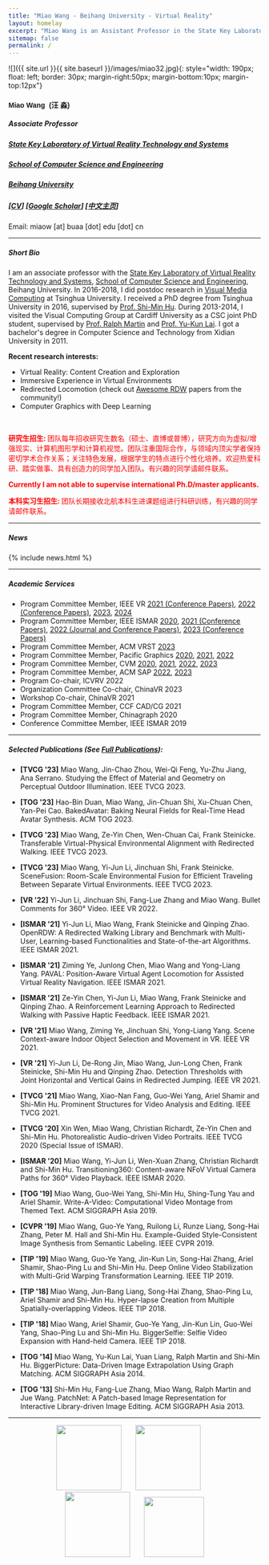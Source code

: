 ```yaml
---
title: "Miao Wang - Beihang University - Virtual Reality"
layout: homelay
excerpt: "Miao Wang is an Assistant Professor in the State Key Laboratory of Virtual Reality Technology and Systems at Beihang University"
sitemap: false
permalink: /
---
```


<!-- <center>
<figure>
  <img src="{{ site.url }}{{ site.baseurl }}/images/miaocircle.png" style="width: 180px">

</figure>
</center>
<br/> -->

<!-- ***
**I will join the Key State Laboratory of Virtual Reality and Systems, Beihang University in Oct. 2018.**

*** -->

![]({{ site.url }}{{ site.baseurl }}/images/miao32.jpg){: style="width: 190px; float: left; border: 30px; margin-right:50px; margin-bottom:10px; margin-top:12px"}

<!-- ###  **Miao Wang** -->

<div><h4 style="font-family: HelveticaNeue-Light, arial, 'Optima','aleSC', Helvetica Neue, Source Sans Pro,Arial"><b>Miao Wang &nbsp;(汪 淼)</b></h4> </div>

##### Associate Professor

##### [State Key Laboratory of Virtual Reality Technology and Systems](http://vrlab.buaa.edu.cn)

##### [School of Computer Science and Engineering](http://scse.buaa.edu.cn/index.htm)

<!-- ##### [Research Institute for Frontier Science](http://qyy.buaa.edu.cn/) -->

<!-- ##### School of Computer Science and Engineering -->

##### [Beihang University](https://www.buaa.edu.cn/)

##### [[CV](http://miaowang.me/CV.pdf)] [[Google Scholar](https://scholar.google.com/citations?user=BaOhbFsAAAAJ&hl=en)] [[中文主页](http://shi.buaa.edu.cn/wangmiao/zh_CN/index.htm)]


Email: miaow [at] buaa [dot] edu [dot] cn 

<!-- ##### Office: Room G-703, New Main Building, Beihang University -->


<!-- [[中文主页](https://scholar.google.com/citations?user=AAwLfKUAAAAJ&hl=en)]  -->



<!-- ##### *Assistant Professor*

##### *Visual Computing Group.

##### *Key State Laboratory of Virtual Reality and Systems*

##### *Beihang University* -->

<!--2<br> -->


<!-- <p style="color:red">Our team is looking for passionate PhD students, master students and undergraduate intern students to do research in virtual reality, computer graphics and computer vision. If interested, [please feel free to send me an email with your resume.](mailto:miaowang.me@gmail.com)</p> -->

<!-- **北航虚拟现实技术与系统国家重点实验室可视媒体计算团队（胡事民教授团队）招收博士研究生、硕士研究生和北航有志于学术研究的优秀本科实习学生。研究课题包括：虚拟现实、计算机图形学和计算机视觉，请访问链接[关于招生]({{ site.url }}{{ site.baseurl }}/misc)查阅详细信息。** -->

***

##### **Short Bio** 


I am an associate professor with the [State Key Laboratory of Virtual Reality Technology and Systems](http://vrlab.buaa.edu.cn), [School of Computer Science and Engineering](http://scse.buaa.edu.cn), Beihang University. In 2016-2018, I did postdoc research in [Visual Media Computing](http://cg.cs.tsinghua.edu.cn) at Tsinghua University. I received a PhD degree from Tsinghua University in 2016, supervised by [Prof. Shi-Min Hu](http://cg.cs.tsinghua.edu.cn/prof_hu.htm). During 2013-2014, I visited the Visual Computing Group at Cardiff University as a CSC joint PhD student, supervised by [Prof. Ralph Martin](https://www.cardiff.ac.uk/people/view/118143-martin-ralph) and [Prof. Yu-Kun Lai](https://users.cs.cf.ac.uk/Yukun.Lai/). I got a bachelor's degree in Computer Science and Technology from Xidian University in 2011. 

<!-- I am serving on the S&T Program Committee of [ISMAR 2020](http://ismar20.org) and Program Committees of [PG 2020](https://pg2020.org/) and [CVM 2020](http://iccvm.org/2020/). I was a Conference Committee member of [ISMAR 2019](http://ismar19.org) and reviewed technical papers for SIGGRAPH/SIGGRAPH Asia, IEEE VR, ISMAR, Pacific Graphics, CVM conferences, and ACM TOG, IEEE TVCG, Computer Graphics Forum, The Visual Computer, JCST, CVM journals. -->

<!-- My research goals are to computationally help humans create, explore, and edit visual media, especially for VR/AR.  -->

**Recent research interests:**

* Virtual Reality: Content Creation and Exploration
* Immersive Experience in Virtual Environments
* Redirected Locomotion (check out [Awesome RDW](https://github.com/yaoling1997/Awesome-RDW) papers from the community!)
* Computer Graphics with Deep Learning



<!-- <button type="button" class="btn btn-lg btn-primary"><a href="mailto:miaow@buaa.edu.cn" style="color:white">I am looking for undergraduate interns to work with me. If interested, please feel free to drop me an email.</a></button> -->

<br>

<!-- <p style="color:red"><b>博士后招聘: </b>
鹏城实验室招聘博士后。研究方向：虚拟/增强现实远程协同交互、基于深度学习的图形图像生成等。工作地点：深圳。待遇优厚，详见 <a href="https://hr.pcl.ac.cn/wt/pengchenglab/web/index/showNewsColumnInfoN300!getNewsById?brandCode=1&webColumnId=100801"><u>鹏城实验室博士后招收简章</u></a>。如有兴趣申报，请与我邮件联系。</p> -->

<p style="color:red"><b>研究生招生: </b>
团队每年招收研究生数名（硕士、直博或普博），研究方向为虚拟/增强现实、计算机图形学和计算机视觉。团队注重国际合作，与领域内顶尖学者保持密切学术合作关系；关注特色发展，根据学生的特点进行个性化培养。欢迎热爱科研、踏实做事、具有创造力的同学加入团队。有兴趣的同学请邮件联系。</p>

<p style="color:red"><b>Currently I am not able to supervise international Ph.D/master applicants.</b></p>

<p style="color:red"><b>本科实习生招生: </b>
团队长期接收北航本科生进课题组进行科研训练，有兴趣的同学请邮件联系。</p>

<!-- <p style="color:red"><b><u>Recruitment:</u> I am looking for undergraduate interns to work with me. If interested, please feel free to shoot me an email with your CV\.</b></p> -->





<!-- <alert class="btn btn-lg btn-primary"><a href="mailto:miaow@buaa.edu.cn" style="color:white">I am looking for undergraduate interns to work with me. If interested, please feel free to drop me an email.</a></button> -->
	


 <!-- **I am looking for undergraduate interns to work with me. If interested, please feel free to drop me an email.** -->

***

##### **News** 

{% include news.html %}

***

##### **Academic Services** 

+  Program Committee Member, IEEE VR [<u>2021 (Conference Papers)</u>](https://ieeevr.org/2021/), [<u>2022 (Conference Papers)</u>](https://ieeevr.org/2022/), [<u>2023</u>](https://ieeevr.org/2023/), [<u>2024</u>](https://ieeevr.org/2024/)
+  Program Committee Member, IEEE ISMAR [<u>2020</u>](https://ismar20.org/), [<u>2021 (Conference Papers)</u>](https://ismar21.org/), [<u>2022 (Journal and Conference Papers)</u>](https://ismar2022.org/), [<u>2023 (Conference Papers)</u>](https://ismar23.org/)
+  Program Committee Member, ACM VRST [<u>2023</u>](https://vrst.acm.org/vrst2023/)
+  Program Committee Member, Pacific Graphics [<u>2020</u>](https://pg2020.org/), [<u>2021</u>](https://pg2021.org/), [<u>2022</u>](https://pg2022.org/)
+  Program Committee Member, CVM [<u>2020</u>](http://iccvm.org/2020/), [<u>2021</u>](http://iccvm.org/2021/), [<u>2022</u>](http://iccvm.org/2022/), [<u>2023</u>](http://iccvm.org/2023/)
+  Program Committee Member, ACM SAP [<u>2022</u>](https://sap.acm.org/2022/), [<u>2023</u>](https://sap.acm.org/2023/)
+  Program Co-chair, ICVRV 2022
+  Organization Committee Co-chair, ChinaVR 2023
+  Workshop Co-chair, ChinaVR 2021
+  Program Committee Member, CCF CAD/CG 2021
+  Program Committee Member, Chinagraph 2020
+  Conference Committee Member, IEEE ISMAR 2019

***

<!-- ##### **Awards**

+ Young Elite Scientists Sponsorship Program by China Graphics Society, 2019
+ National Science and Technology Progress Award of China (Second Class Prize, 9th Achiever), 2018

*** -->

##### **Selected Publications** (See [Full Publications](http://miaowang.me/publications)):

+  **[TVCG \'23]** Miao Wang, Jin-Chao Zhou, Wei-Qi Feng, Yu-Zhu Jiang, Ana Serrano. Studying the Effect of Material and Geometry on Perceptual Outdoor Illumination. IEEE TVCG 2023.

+  **[TOG \'23]** Hao-Bin Duan, Miao Wang, Jin-Chuan Shi, Xu-Chuan Chen, Yan-Pei Cao. BakedAvatar: Baking Neural Fields for Real-Time Head Avatar Synthesis. ACM TOG 2023.

+  **[TVCG \'23]** Miao Wang, Ze-Yin Chen, Wen-Chuan Cai, Frank Steinicke. Transferable Virtual-Physical Environmental Alignment with Redirected Walking. IEEE TVCG 2023.

+  **[TVCG \'23]** Miao Wang, Yi-Jun Li, Jinchuan Shi, Frank Steinicke. SceneFusion: Room-Scale Environmental Fusion for Efficient Traveling Between Separate Virtual Environments. IEEE TVCG 2023.

+  **[VR \'22]** Yi-Jun Li, Jinchuan Shi, Fang-Lue Zhang and Miao Wang. Bullet Comments for 360° Video. IEEE VR 2022.

+  **[ISMAR \'21]** Yi-Jun Li, Miao Wang, Frank Steinicke and Qinping Zhao. OpenRDW: A Redirected Walking Library and Benchmark with Multi-User, Learning-based Functionalities and State-of-the-art Algorithms. IEEE ISMAR 2021.

+  **[ISMAR \'21]** Ziming Ye, Junlong Chen, Miao Wang and Yong-Liang Yang. PAVAL: Position-Aware Virtual Agent Locomotion for Assisted Virtual Reality Navigation. IEEE ISMAR 2021.

+  **[ISMAR \'21]** Ze-Yin Chen, Yi-Jun Li, Miao Wang, Frank Steinicke and Qinping Zhao. A Reinforcement Learning Approach to Redirected Walking with Passive Haptic Feedback. IEEE ISMAR 2021.

+  **[VR \'21]** Miao Wang, Ziming Ye, Jinchuan Shi, Yong-Liang Yang. Scene Context-aware Indoor Object Selection and Movement in VR. IEEE VR 2021.

+  **[VR \'21]** Yi-Jun Li, De-Rong Jin, Miao Wang, Jun-Long Chen, Frank Steinicke, Shi-Min Hu and Qinping Zhao. Detection Thresholds with Joint Horizontal and Vertical Gains in Redirected Jumping. IEEE VR 2021.

+  **[TVCG \'21]** Miao Wang, Xiao-Nan Fang, Guo-Wei Yang, Ariel Shamir and Shi-Min Hu. Prominent Structures for Video Analysis and Editing. IEEE TVCG 2021.

+  **[TVCG \'20]** Xin Wen, Miao Wang, Christian Richardt, Ze-Yin Chen and Shi-Min Hu. Photorealistic Audio-driven Video Portraits. IEEE TVCG 2020 (Special Issue of ISMAR).

+  **[ISMAR \'20]** Miao Wang, Yi-Jun Li, Wen-Xuan Zhang, Christian Richardt and Shi-Min Hu. Transitioning360: Content-aware NFoV Virtual Camera Paths for 360° Video Playback. IEEE ISMAR 2020.


+  **[TOG \'19]** Miao Wang, Guo-Wei Yang, Shi-Min Hu, Shing-Tung Yau and Ariel Shamir. Write-A-Video: Computational Video Montage from Themed Text. ACM SIGGRAPH Asia 2019.


+  **[CVPR \'19]** Miao Wang, Guo-Ye Yang, Ruilong Li, Runze Liang, Song-Hai Zhang, Peter M. Hall and Shi-Min Hu. Example-Guided Style-Consistent Image Synthesis from Semantic Labeling. IEEE CVPR 2019.


+  **[TIP \'19]** Miao Wang, Guo-Ye Yang, Jin-Kun Lin, Song-Hai Zhang, Ariel Shamir, Shao-Ping Lu and Shi-Min Hu. Deep Online Video Stabilization with Multi-Grid Warping Transformation Learning. IEEE TIP 2019.

+  **[TIP \'18]** Miao Wang, Jun-Bang Liang, Song-Hai Zhang, Shao-Ping Lu, Ariel Shamir and Shi-Min Hu. Hyper-lapse Creation from Multiple Spatially-overlapping Videos. IEEE TIP 2018.

+  **[TIP \'18]** Miao Wang, Ariel Shamir, Guo-Ye Yang, Jin-Kun Lin, Guo-Wei Yang, Shao-Ping Lu and Shi-Min Hu. BiggerSelfie: Selfie Video Expansion with Hand-held Camera. IEEE TIP 2018.

+  **[TOG \'14]** Miao Wang, Yu-Kun Lai, Yuan Liang, Ralph Martin and Shi-Min Hu. BiggerPicture: Data-Driven Image Extrapolation Using Graph Matching. ACM SIGGRAPH Asia 2014.

+ **[TOG \'13]** Shi-Min Hu, Fang-Lue Zhang, Miao Wang, Ralph Martin and Jue Wang. PatchNet: A Patch-based Image Representation for Interactive Library-driven Image Editing. ACM SIGGRAPH Asia 2013.

***

<!-- **Selected awards**:

+ ###### Science and Technology Progress Award, Chinese Institute of Electronics, 2017
+ ###### Best Paper Honorable Mention Award, CVM 2016, Cardiff, UK.

*** -->









<!-- **I am looking for passionate Master students (full time) and Undergraduate students (intern) to work with me** [(more info)]({{ site.url }}{{ site.baseurl }}/vacancies) **!** -->
 
 
<!-- <p style="text-align:center;">Institutions where I have studied or worked:</p> -->
<!-- <figure class="fourth" style="text-align:center;">
  <img src="{{ site.url }}{{ site.baseurl }}/images/vrlab_logo.jpg" style="width: 500px">
</figure>
 -->
<!-- <p style="text-align:center;">Institutions where I have studied or worked:</p> -->
<figure class="fourth" style="text-align:center;">
  <img src="{{ site.url }}{{ site.baseurl }}/images/beihang_logo.jpg" style="width: 130px">&nbsp;&nbsp;&nbsp;&nbsp;&nbsp;&nbsp;
  <img src="{{ site.url }}{{ site.baseurl }}/images/tsinghua_logo.png" style="width: 130px">&nbsp;&nbsp;&nbsp;&nbsp;&nbsp;&nbsp;
  <img src="{{ site.url }}{{ site.baseurl }}/images/xidian_logo2.jpg" style="width: 130px">&nbsp;&nbsp;&nbsp;&nbsp;&nbsp;&nbsp;
  <img src="{{ site.url }}{{ site.baseurl }}/images/cardiff_logo2.jpg" style="width: 120px">
</figure>









